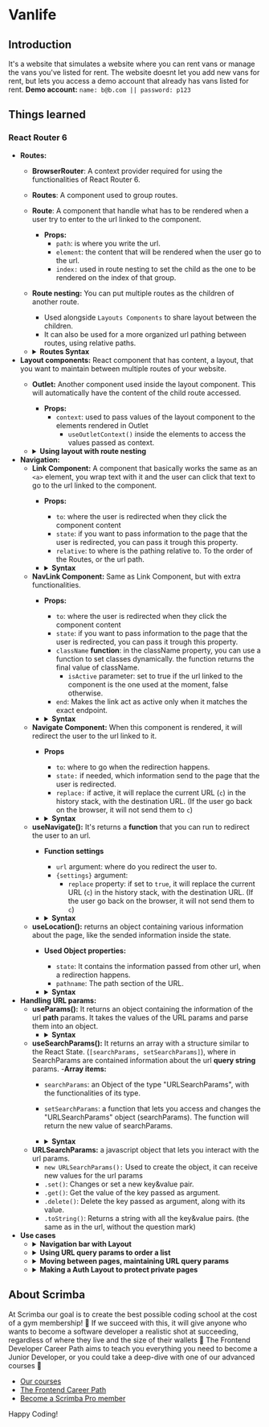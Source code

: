 # Vanlife
## Introduction
It's a website that simulates a website where you can rent vans or manage the vans you've listed for rent. The website doesnt let you add new vans for rent, but lets you access a demo account that already has vans listed for rent.
**Demo account:** `name: b@b.com || password: p123`
## Things learned
### React Router 6
  - **Routes:**
    - **BrowserRouter**: A context provider required for using the functionalities of React Router 6.
    - **Routes**: A component used to group routes.
    - **Route**: A component that handle what has to be rendered when a user try to enter to the url linked to the component.
      - **Props:**
        - `path`: is where you write the url.
        - `element`: the content that will be rendered when the user go to the url.
        - `index:` used in route nesting to set the child as the one to be rendered on the index of that group.
    - **Route nesting:** You can put multiple routes as the children of another route. 
        - Used alongside `Layouts Components` to share layout between the children. 
        - It can also be used for a more organized url pathing between routes, using relative paths.
    - <details>
        <summary><b>Routes Syntax</b></summary>

        ```JSX
        import { BrowserRouter, Routes, Route } from "react-router-dom"
        import { Layout, Home, HomeMenu, HomeAccount } from "some-path"
        export default function App(){
          return (
            <BrowserRouter>
              <Routes>
                <Route path="/other-route" element={<h1>Other Route</h1>}/>
                <Route path="/home">
                  <Route index element={<Home/>}/> // Same path as the parent
                  <Route path="/home/menu" element={<HomeMenu/>}/>
                  <Route path="/home/account" element={<HomeAccount/>}/>
                </Route>
                /* With relative pathing */
                <Route path="/home"> 
                  <Route index element={<Home/>}/>
                  <Route path="menu" element={<HomeMenu/>}/> // Parent => /home
                  <Route path="account" element={<HomeAccount/>}/> // Parent => /home
                </Route>
              </Routes>
            </BrowserRouter>
          )
        }
        ````
      </details>   
  - **Layout components:** React component that has content, a layout, that you want to maintain between multiple routes of your website.
    - **Outlet:** Another component used inside the layout component. This will automatically have the content of the child route accessed.
      - **Props:**
        - `context`: used to pass values of the layout component to the elements rendered in Outlet
          - `useOutletContext()` inside the elements to access the values passed as context.
    - <details>
      <summary><b>Using layout with route nesting</b></summary>

      ```JSX
      /* Layout.jsx */
      import { Outlet } from "react-router-dom"
      export default function Layout(){
        return (
          <header>shared header</header>
          <Outlet/>
          <footer>shared footer</footer>
        )
      }

      /* App.jsx */
      import { BrowserRouter, Routes, Route } from "react-router-dom"
      import { Layout } from "some-path"

      export default function App(){
        return (
          <BrowserRouter>
            <Routes>
              <Route path="/" element={<Layout/>}>
                <Route index element={<h1>Home</h1>}/>
                  /* Output: 
                      <header>shared header</header>
                      <h1>Home</h1>
                      <footer>shared footer</footer>
                  */
                <Route path="about" element={<h1>About</h1>}/>
                  /* Output: 
                      <header>shared header</header>
                      <h1>About</h1>
                      <footer>shared footer</footer>
                  */
              </Route>
            </Routes>
          </BrowserRouter>
        )
      }
      ```
      </details>
  - **Navigation:**
    - **Link Component:** A component that basically works the same as an `<a>` element, you wrap text with it and the user can click that text to go to the url linked to the component.
      - **Props:**
        - `to`: where the user is redirected when they click the component content
        - `state`: if you want to pass information to the page that the user is redirected, you can pass it trough this property.
        - `relative`: to where is the pathing relative to. To the order of the Routes, or the url path.
      - <details>
          <summary><b>Syntax</b></summary>

          ```JSX
          import { Link } from "react-router-dom"
          <Link to="other-site" state={{ info: "info-example" }}> 
            Text Here
          </Link>
          ```
        </details>
    - **NavLink Component:** Same as Link Component, but with extra functionalities.
      - **Props:**
        - `to`: where the user is redirected when they click the component content
        - `state`: if you want to pass information to the page that the user is redirected, you can pass it trough this property.
        - `className` **function**: in the className property, you can use a function to set classes dynamically. the function returns the final value of className.
          - `isActive` parameter: set to true if the url linked to the component is the one used at the moment, false otherwise. 
        - `end`: Makes the link act as active only when it matches the exact endpoint.
      - <details>
          <summary><b>Syntax</b></summary>

          ```JSX
          import { NavLink } from "react-router-dom"
          <NavLink to="sub-page" className={ isActive => (isActive) ? "active" : "" } end> 
            Text Here 
          </NavLink>
          ```
        </details> 
    - **Navigate Component:** When this component is rendered, it will redirect the user to the url linked to it.
      - **Props**
        - `to`:  where to go when the redirection happens.
        - `state:` if needed, which information send to the page that the user is redirected.
        - `replace:` if active, it will replace the current URL (`c`) in the history stack, with the destination URL. (If the user go back on the browser, it will not send them to `c`)
      - <details>
          <summary><b>Syntax</b></summary>

          ```JSX
          import { Navigate } from "react-router-dom"
          <Navigate to="sub-page" state="canUseString" replace={true}> 
            Text Here 
          </Navigate>
          ```
        </details> 
    - **useNavigate():** It's returns a **function** that you can run to redirect the user to an url.
      - **Function settings**
        - `url` argument: where do you redirect the user to.
        - `{settings}` argument:
          - `replace` property: if set to `true`, it will replace the current URL (`c`) in the history stack, with the destination URL. (If the user go back on the browser, it will not send them to `c`)
      - <details>
          <summary><b>Syntax</b></summary>

          ```JSX
          import { useNavigate } from "react-router-dom"
          const navigate = useNavigate()
          navigate("an-url", { replace: true })
          ```
    - **useLocation():** returns an object containing various information about the page, like the sended information inside the state.
      - **Used Object properties:**
        - `state`: It contains the information passed from other url, when a redirection happens.
        - `pathname`: The path section of the URL.
      - <details>
          <summary><b>Syntax</b></summary>

          ```JSX
          import { useLocation } from "react-router-dom"
          const location = useLocation()
          console.log(location.state) => // undefined if not redirected.
          ```                             
  - **Handling URL params:**
    - **useParams():** It returns an object containing the information of the url **path** params. It takes the values of the URL params and parse them into an object. 
      - <details>
          <summary><b>Syntax</b></summary>

          ```JSX
          /* Path: some-url.com:id */
          /* URL: some-url.com:1972 */
          import { useParams } from "react-router-dom"
          const params = useParams()
          console.log(params.id) => // 1972
          ``` 
    - **useSearchParams():** It returns an array with a structure similar to the React State. (`[searchParams, setSearchParams]`), where in SearchParams are contained information about the url **query string** params.
      -**Array items:**
        - `searchParams`: an Object of the type "URLSearchParams", with the functionalities of its type.  
        - `setSearchParams`: a function that lets you access and changes the "URLSearchParams" object (searchParams). The function will return the new value of searchParams. 
      - <details>
          <summary><b>Syntax</b></summary>

          ```JSX
          /* URL: some-url.com?name=alex&color=blue*/
          import { useSearchParams } from "react-router-dom"
          const [ searchParams, setSearchParams ] = useSearchParams()
          console.log(searchParams) // => URLSearchParams Object
          setSearchParams(prevSearchParams => {
            return (new URLSearchParams())
          })
          ```
    - **URLSearchParams:** a javascript object that lets you interact with the url params.
      - `new URLSearchParams():` Used to create the object, it can receive new values for the url params
      - `.set()`: Changes or set a new key&value pair.
      - `.get()`: Get the value of the key passed as argument.
      - `.delete()`: Delete the key passed as argument, along with its value.
      - `.toString()`: Returns a string with all the key&value pairs. (the same as in the url, without the question mark)
  - **Use cases**
    - <details>
        <summary><b>Navigation bar with Layout</b></summary>
      
        ```JSX
        /* App */
        import { BrowserRouter, Routes, Route } from "react-router-dom"
        import { Layout } from "some-path"
        export default function App(){
          return (
            <BrowserRouter>
              <Routes>
                <Route path="/" element={<Layout/>}>
                  <Route index element={<h1>Home</h1>}/> // => same as parent: /
                  <Route path="account" element={<h1>Account</h1>}/> // => relative path: / + account = /account
                </Route>  
              </Routes>
            </BrowserRouter>
          )
        }
        /* Layout component */
        import { Outlet, NavLink } from "react-router-dom"
        export default function Layout(){
          return (
            <nav>
              /* NavLink required to determine className dynamically*/
              <NavLink to="/" className={isActive => (isActive) ? "nav-link active" : "nav-link"}>
                Home
              </NavLink>
              <NavLink to="/account" className={isActive => (isActive) ? "nav-link active" : "nav-link"}>
                Account
              </NavLink>
            </nav>
            <Outlet/> // if path="/" => <h1>Home</h1> || if path="/account" => <h1>Account</h1>
          )
        }
        ```
    - <details>
        <summary><b>Using URL query params to order a list</b></summary>

        ```JSX
        /* Layout component */
        import { useSearchParams } from "react-router-dom"
        export default function Layout(){
          const [ searchParams, setSearchParams ] = useSearchParams()

          function setPriceOrder(priceOrder){
            setSearchParams(prevSearchParams => {
              prevSearchParams.set("price-order", priceOrder)
            })
          }

          const priceOrder = searchParams.get("price-order")
          const listClass = (priceOrder && priceOrder === "max") ? "max-order" : "min-order"

          return (
            <>
              <nav>
                <button onClick={setPriceOrder("max")}>Max price</button>
                <button onClick={setPriceOrder("min")}>Min price</button>
              </nav>
              <ul className={ listClass }>
                <li>1000$</li>
                <li>4000$</li>
                <li>9000$</li>
              </ul>
            </>
          )
        }

        ``` 
    - <details>
        <summary><b>Moving between pages, maintaining URL query params</b></summary>

        ```JSX
        
        /* Previous page */
        /* Url: /prev-page?filterOne=valueOne&filterTwo=valueTwo */
        import { useSearchParams } from "react-router-dom"
        export default function PrevPage(){
          const [ searchParams, setSearchParams ] = useSearchParams()
          return (
            <Link to="/next-page" state={{queryParams: searchParams.toString()}}>
              To next page
            </Link>
          )
        }
        /* Next page */
        import { useLocation } from "react-router-dom"
        export default function NextPage(){
          const location = useLocation();
          const queryParams = (location.queryParams) ? `?${location.queryParams}` : ""
          // queryParams = ?filterOne=valueOne&filterTwo=valueTwo
          return (
            <Link to={`/prev-page${queryParams}`}>
              To previous page
            </Link>  
          )
        }
        ```
    - <details>
        <summary><b>Making a Auth Layout to protect private pages</b></summary>

        ```JSX
        /* Auth Layout */
        export default function AuthRequired(){
          
          /* Some code to get the Authorization. For the example, it will be set up as True*/
          const auth = true
          
          return (auth)
            ? <Navigate to="/need-to-login" replace>
            : <Outlet/>
        }
        ```                                    
## About Scrimba

At Scrimba our goal is to create the best possible coding school at the cost of a gym membership! 💜
If we succeed with this, it will give anyone who wants to become a software developer a realistic shot at succeeding, regardless of where they live and the size of their wallets 🎉
The Frontend Developer Career Path aims to teach you everything you need to become a Junior Developer, or you could take a deep-dive with one of our advanced courses 🚀

- [Our courses](https://scrimba.com/allcourses)
- [The Frontend Career Path](https://scrimba.com/learn/frontend)
- [Become a Scrimba Pro member](https://scrimba.com/pricing)

Happy Coding!
